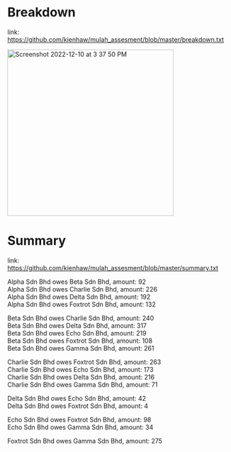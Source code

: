 
# Breakdown
link: https://github.com/kienhaw/mulah_assesment/blob/master/breakdown.txt  
  
<img width="375" alt="Screenshot 2022-12-10 at 3 37 50 PM" src="https://user-images.githubusercontent.com/32449757/206838583-10d83e74-b909-41a5-a2e6-99160bb1d938.png">

# Summary
link: https://github.com/kienhaw/mulah_assesment/blob/master/summary.txt  
  
Alpha Sdn Bhd owes Beta Sdn Bhd, amount: 92  
Alpha Sdn Bhd owes Charlie Sdn Bhd, amount: 226  
Alpha Sdn Bhd owes Delta Sdn Bhd, amount: 192  
Alpha Sdn Bhd owes Foxtrot Sdn Bhd, amount: 132  
  
Beta Sdn Bhd owes Charlie Sdn Bhd, amount: 240  
Beta Sdn Bhd owes Delta Sdn Bhd, amount: 317  
Beta Sdn Bhd owes Echo Sdn Bhd, amount: 219  
Beta Sdn Bhd owes Foxtrot Sdn Bhd, amount: 108  
Beta Sdn Bhd owes Gamma Sdn Bhd, amount: 261  
  
Charlie Sdn Bhd owes Foxtrot Sdn Bhd, amount: 263  
Charlie Sdn Bhd owes Echo Sdn Bhd, amount: 173  
Charlie Sdn Bhd owes Delta Sdn Bhd, amount: 216   
Charlie Sdn Bhd owes Gamma Sdn Bhd, amount: 71  
  
Delta Sdn Bhd owes Echo Sdn Bhd, amount: 42  
Delta Sdn Bhd owes Foxtrot Sdn Bhd, amount: 4  
  
Echo Sdn Bhd owes Foxtrot Sdn Bhd, amount: 98  
Echo Sdn Bhd owes Gamma Sdn Bhd, amount: 34  
  
Foxtrot Sdn Bhd owes Gamma Sdn Bhd, amount: 275  
